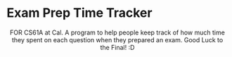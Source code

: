 # Exam Prep Time Tracker
<center> FOR CS61A at Cal. </ br>
A program to help people keep track of how much time they spent on each question when they prepared an exam. 
Good Luck to the Final! :D </center>

<ul>


